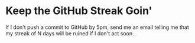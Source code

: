 # Keep the GitHub Streak Goin'

If I don't push a commit to GitHub by 5pm, send me an email telling me
that my streak of N days will be ruined if I don't act soon.
